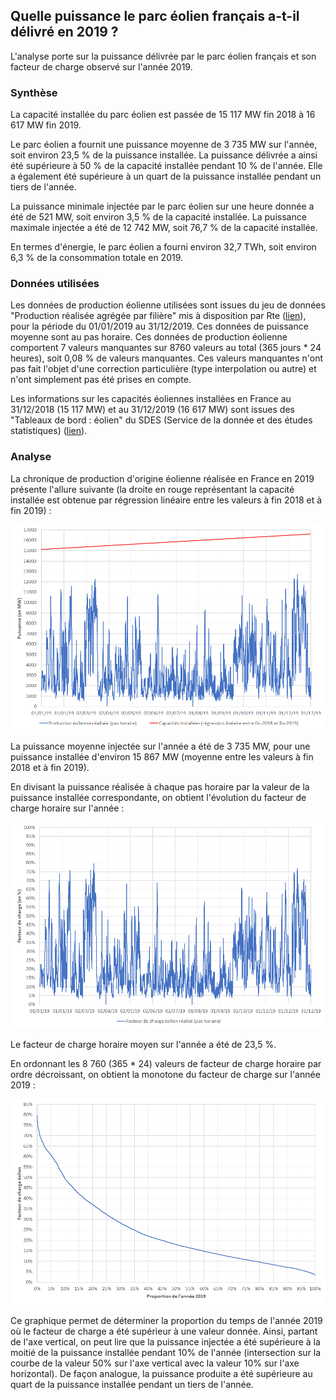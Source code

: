 ## Quelle puissance le parc éolien français a-t-il délivré en 2019 ?

L'analyse porte sur la puissance délivrée par le parc éolien français et son facteur de charge observé sur l'année 2019.

### Synthèse

La capacité installée du parc éolien est passée de 15 117 MW fin 2018 à 16 617 MW fin 2019.

Le parc éolien a fournit une puissance moyenne de 3 735 MW sur l'année, soit environ 23,5 % de la puissance installée. La puissance délivrée a ainsi été supérieure à 50 % de la capacité installée pendant 10 % de l'année. Elle a également été supérieure à un quart de la puissance installée pendant un tiers de l'année.

La puissance minimale injectée par le parc éolien sur une heure donnée a été de 521 MW, soit environ 3,5 % de la capacité installée. La puissance maximale injectée a été de 12 742 MW, soit 76,7 % de la capacité installée.

En termes d'énergie, le parc éolien a fourni environ 32,7 TWh, soit environ 6,3 % de la consommation totale en 2019.

### Données utilisées

Les données de production éolienne utilisées sont issues du jeu de données "Production réalisée agrégée par filière" mis à disposition par Rte ([lien](https://www.services-rte.com/fr/visualisez-les-donnees-publiees-par-rte/production-realisee-agregee-par-filiere.html)), pour la période du 01/01/2019 au 31/12/2019. Ces données de puissance moyenne sont au pas horaire. Ces données de production éolienne comportent 7 valeurs manquantes sur 8760 valeurs au total (365 jours * 24 heures), soit 0,08 % de valeurs manquantes. Ces valeurs manquantes n'ont pas fait l'objet d'une correction particulière (type interpolation ou autre) et n'ont simplement pas été prises en compte.

Les informations sur les capacités éoliennes installées en France au 31/12/2018 (15 117 MW) et au 31/12/2019 (16 617 MW) sont issues des "Tableaux de bord : éolien" du SDES (Service de la donnée et des études statistiques) ([lien](https://www.statistiques.developpement-durable.gouv.fr/tableau-de-bord-eolien-deuxieme-trimestre-2020?rubrique=21&dossier=172)).

### Analyse

La chronique de production d'origine éolienne réalisée en France en 2019 présente l'allure suivante (la droite en rouge représentant la capacité installée est obtenue par régression linéaire entre les valeurs à fin 2018 et à fin 2019) :

![production_eolienne_france_2019](images/production_eolienne_france_2019.png)

La puissance moyenne injectée sur l'année a été de 3 735 MW, pour une puissance installée d'environ 15 867 MW (moyenne entre les valeurs à fin 2018 et à fin 2019).

En divisant la puissance réalisée à chaque pas horaire par la valeur de la puissance installée correspondante, on obtient l'évolution du facteur de charge horaire sur l'année :

![facteur_de_charge_eolien_france_2019](images/facteur_de_charge_eolien_france_2019.png)

Le facteur de charge horaire moyen sur l'année a été de 23,5 %.

En ordonnant les 8 760 (365 * 24) valeurs de facteur de charge horaire par ordre décroissant, on obtient la monotone du facteur de charge sur l'année 2019 :

![monotone_facteur_charge_eolien_france_2019](images/monotone_facteur_charge_eolien_france_2019.png)

Ce graphique permet de déterminer la proportion du temps de l'année 2019 où le facteur de charge a été supérieur à une valeur donnée. Ainsi, partant de l'axe vertical, on peut lire que la puissance injectée a été supérieure à la moitié de la puissance installée pendant 10% de l'année (intersection sur la courbe de la valeur 50% sur l'axe vertical avec la valeur 10% sur l'axe horizontal). De façon analogue, la puissance produite a été supérieure au quart de la puissance installée pendant un tiers de l'année.
